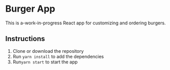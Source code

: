 # Burger App
This is a-work-in-progress React app for customizing and ordering burgers.

## Instructions
1. Clone or download the repository
1. Run `yarn install` to add the dependencies
1. Run`yarn start` to start the app
